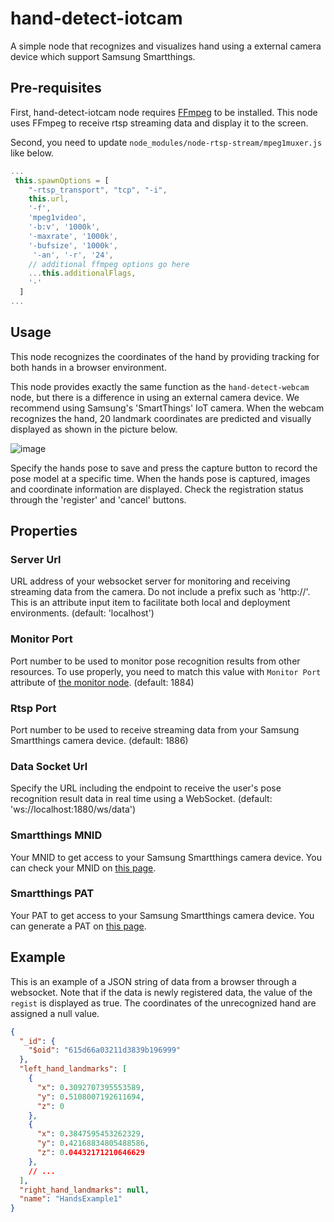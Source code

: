 # hand-detect-iotcam

A simple node that recognizes and visualizes hand using a external camera device which support Samsung Smartthings.

## Pre-requisites

First, hand-detect-iotcam node requires [FFmpeg](https://ffmpeg.org/) to be installed. This node uses FFmpeg to receive rtsp streaming data and display it to the screen.

Second, you need to update `node_modules/node-rtsp-stream/mpeg1muxer.js` like below.

```JavaScript
...
 this.spawnOptions = [
    "-rtsp_transport", "tcp", "-i",
    this.url,
    '-f',
    'mpeg1video',
    '-b:v', '1000k',
    '-maxrate', '1000k',
    '-bufsize', '1000k',
     '-an', '-r', '24',
    // additional ffmpeg options go here
    ...this.additionalFlags,
    '-'
  ]
...
```

## Usage

This node recognizes the coordinates of the hand by providing tracking for both hands in a browser environment.

This node provides exactly the same function as the `hand-detect-webcam` node, but there is a difference in using an external camera device. We recommend using Samsung's 'SmartThings' IoT camera. When the webcam recognizes the hand, 20 landmark coordinates are predicted and visually displayed as shown in the picture below.

![image](https://user-images.githubusercontent.com/30489264/136223035-decf4060-8a0d-4fb3-9fa7-8cffd1c2491e.png)

Specify the hands pose to save and press the capture button to record the pose model at a specific time. When the hands pose is captured, images and coordinate information are displayed. Check the registration status through the 'register' and 'cancel' buttons.

## Properties

### Server Url

URL address of your websocket server for monitoring and receiving streaming data from the camera. Do not include a prefix such as 'http://'. This is an attribute input item to facilitate both local and deployment environments. (default: 'localhost')

### Monitor Port

Port number to be used to monitor pose recognition results from other resources. To use properly, you need to match this value with `Monitor Port` attribute of [the monitor node](https://github.com/5FNSaaS/node-red-contrib-motion-pose/tree/master/monitor). (default: 1884)

### Rtsp Port

Port number to be used to receive streaming data from your Samsung Smartthings camera device. (default: 1886)

### Data Socket Url

Specify the URL including the endpoint to receive the user's pose recognition result data in real time using a WebSocket. (default: 'ws://localhost:1880/ws/data')

### Smartthings MNID

Your MNID to get access to your Samsung Smartthings camera device. You can check your MNID on [this page](https://smartthings.developer.samsung.com/partner/dashboard).

### Smartthings PAT

Your PAT to get access to your Samsung Smartthings camera device. You can generate a PAT on [this page](https://account.smartthings.com/login?redirect=https%3A%2F%2Faccount.smartthings.com%2Ftokens).

## Example

This is an example of a JSON string of data from a browser through a websocket. Note that if the data is newly registered data, the value of the `regist` is displayed as true. The coordinates of the unrecognized hand are assigned a null value.

```json
{
  "_id": {
    "$oid": "615d66a03211d3839b196999"
  },
  "left_hand_landmarks": [
    {
      "x": 0.3092707395553589,
      "y": 0.5108007192611694,
      "z": 0
    },
    {
      "x": 0.3847595453262329,
      "y": 0.42168834805488586,
      "z": 0.04432171210646629
    },
    // ...
  ],
  "right_hand_landmarks": null,
  "name": "HandsExample1"
}
```